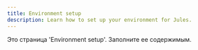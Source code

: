```yaml
---
title: Environment setup
description: Learn how to set up your environment for Jules.
---
```


Это страница 'Environment setup'. Заполните ее содержимым.
